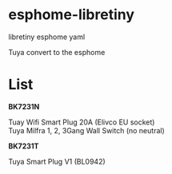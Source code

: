 # esphome-libretiny
libretiny esphome yaml

Tuya convert to the esphome

# List

**BK7231N**

 Tuay Wifi Smart Plug 20A (Elivco EU socket)
 <br>
 Tuya Milfra 1, 2, 3Gang Wall Switch (no neutral)
 <br>

**BK7231T**

Tuya Smart Plug V1 (BL0942) 
